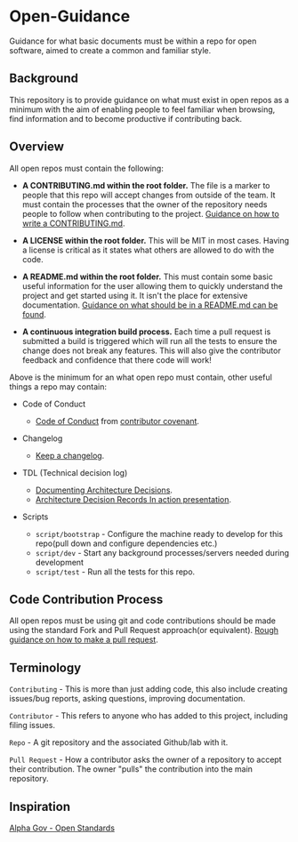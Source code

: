 # Open-Guidance

Guidance for what basic documents must be within a repo for  open software, aimed to create a common and familiar style.

## Background

This repository is to provide guidance on what must exist in open repos as a minimum with the aim of enabling people to feel familiar when browsing, find information and to become productive if contributing back.

## Overview

All open repos must contain the following:

- **A CONTRIBUTING.md within the root folder.** The file is a marker to people that this repo will accept changes from outside of the team. It must contain the processes that the owner of the repository needs people to follow when contributing to the project. [Guidance on how to write a CONTRIBUTING.md](ContributingDetails.md).

- **A LICENSE within the root folder.** This will be MIT in most cases. Having a license is critical as it states what others are allowed to do with the code.

- **A README.md within the root folder.** This must contain some basic useful information for the user allowing them to quickly understand the project and get started using it. It isn't the place for extensive documentation. [Guidance on what should be in a README.md can be found](ReadmeDetails.md).

- **A continuous integration build process.** Each time a pull request is submitted a build is triggered which will run all the tests to ensure the change does not break any features. This will also give the contributor feedback and confidence that there code will work!

Above is the minimum for an what open repo must contain, other useful things a repo may contain:

- Code of Conduct
  - [Code of Conduct](https://www.contributor-covenant.org/version/1/4/code-of-conduct.md) from [contributor covenant](https://www.contributor-covenant.org/).

- Changelog
  - [Keep a changelog](http://keepachangelog.com/en/0.3.0/).

- TDL (Technical decision log)
  - [Documenting Architecture Decisions](http://thinkrelevance.com/blog/2011/11/15/documenting-architecture-decisions).
  - [Architecture Decision Records In action presentation](https://resources.sei.cmu.edu/asset_files/Presentation/2017_017_001_497746.pdf).

- Scripts
  - ```script/bootstrap``` - Configure the machine ready to develop for this repo(pull down and configure dependencies etc.)
  - ```script/dev``` - Start any background processes/servers needed during development
  - ```script/test``` - Run all the tests for this repo.

## Code Contribution Process

All open repos must be using git and code contributions should be made using the standard Fork and Pull Request approach(or equivalent). [Rough guidance on how to make a pull request](PullRequestDetails.md).

## Terminology

```Contributing``` - This is more than just adding code, this also include creating issues/bug reports, asking questions, improving documentation.

```Contributor``` -  This refers to anyone who has added to this project, including filing issues.

```Repo``` - A git repository and the associated Github/lab with it.

```Pull Request``` - How a contributor asks the owner of a repository to accept their contribution. The owner "pulls" the contribution into the main repository.

## Inspiration

[Alpha Gov - Open Standards](https://github.com/alphagov/open-standards)